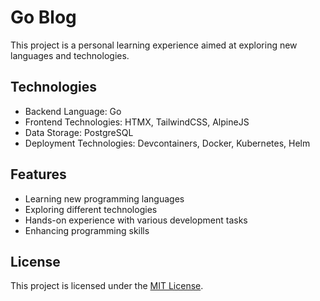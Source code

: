 # Go Blog

This project is a personal learning experience aimed at exploring new languages and technologies.

## Technologies

- Backend Language: Go
- Frontend Technologies: HTMX, TailwindCSS, AlpineJS
- Data Storage: PostgreSQL
- Deployment Technologies: Devcontainers, Docker, Kubernetes, Helm

## Features

- Learning new programming languages
- Exploring different technologies
- Hands-on experience with various development tasks
- Enhancing programming skills

## License

This project is licensed under the [MIT License](LICENSE).
